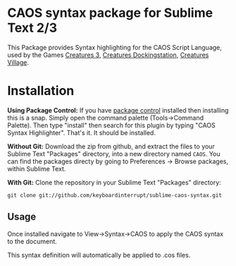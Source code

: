 # CAOS syntax package for Sublime Text 2/3

This Package provides Syntax highlighting for the CAOS Script Language, used by the Games [Creatures 3](https://creatures.wiki/Creatures_3), [Creatures Dockingstation](https://creatures.wiki/Docking_Station), [Creatures Village](https://creatures.wiki/Creatures_Village).

# Installation

**Using Package Control:** If you have [package control](https://sublime.wbond.net/) installed then installing this is a snap. Simply open the command palette (Tools->Command Palette). Then type "install" then search for this plugin by typing "CAOS Syntax Highlighter". That's it. It should be installed.

**Without Git:** Download the zip from github, and extract the files to your Sublime Text "Packages" directory, into a new directory named `CAOS`. You can find the packages directy by going to Preferences -> Browse packages, within Sublime Text.

**With Git:** Clone the repository in your Sublime Text "Packages" directory:

    git clone git://github.com/keyboardinterrupt/sublime-caos-syntax.git

## Usage
Once installed navigate to View->Syntax->CAOS to apply the CAOS syntax to the document.

This syntax definition will automatically be applied to .cos files.
